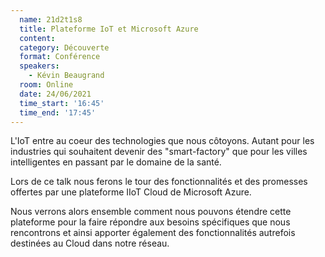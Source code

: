 ```yaml
---
  name: 21d2t1s8
  title: Plateforme IoT et Microsoft Azure
  content:
  category: Découverte
  format: Conférence
  speakers: 
    - Kévin Beaugrand
  room: Online
  date: 24/06/2021
  time_start: '16:45'
  time_end: '17:45'
---
```

L'IoT entre au coeur des technologies que nous côtoyons. Autant pour les industries qui souhaitent devenir des "smart-factory" que pour les villes intelligentes en passant par le domaine de la santé.

Lors de ce talk nous ferons le tour des fonctionnalités et des promesses offertes par une plateforme IIoT Cloud de Microsoft Azure. 

Nous verrons alors ensemble comment nous pouvons étendre cette plateforme pour la faire répondre aux besoins spécifiques que nous rencontrons et ainsi apporter également des fonctionnalités autrefois destinées au Cloud dans notre réseau.
